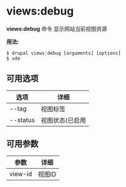 # views:debug
**views:debug** 命令 显示网站当前视图资源

**用法:**
```
$ drupal views:debug [arguments] [options] 
$ vde  
```

## 可用选项
选项 | 详细
-------|-------------
--tag | 视图标签
--status | 视图状态(已启用|已禁用)

## 可用参数
参数 | 详细
---------|-------------
view-id | 视图ID
